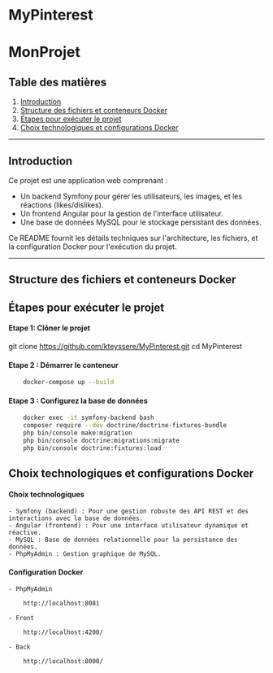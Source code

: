 # MyPinterest

# MonProjet

## Table des matières
1. [Introduction](#introduction)
2. [Structure des fichiers et conteneurs Docker](#structure-des-fichiers-et-conteneurs-docker)
3. [Étapes pour exécuter le projet](#étapes-pour-exécuter-le-projet)
4. [Choix technologiques et configurations Docker](#choix-technologiques-et-configurations-docker)

---

## Introduction
Ce projet est une application web comprenant :
- Un backend Symfony pour gérer les utilisateurs, les images, et les réactions (likes/dislikes).
- Un frontend Angular pour la gestion de l'interface utilisateur.
- Une base de données MySQL pour le stockage persistant des données.

Ce README fournit les détails techniques sur l'architecture, les fichiers, et la configuration Docker pour l'exécution du projet.

---
## Structure des fichiers et conteneurs Docker

## Étapes pour exécuter le projet

#### Etape 1: Clôner le projet
git clone https://github.com/kteyssere/MyPinterest.git
cd MyPinterest

#### Etape 2 : Démarrer le conteneur 
```bash 
    docker-compose up --build  
```

#### Etape 3 : Configurez la base de données
```bash
    docker exec -it symfony-backend bash
    composer require --dev doctrine/doctrine-fixtures-bundle
    php bin/console make:migration
    php bin/console doctrine:migrations:migrate
    php bin/console doctrine:fixtures:load
```
## Choix technologiques et configurations Docker

#### Choix technologiques
    - Symfony (backend) : Pour une gestion robuste des API REST et des interactions avec la base de données.
    - Angular (frontend) : Pour une interface utilisateur dynamique et réactive.
    - MySQL : Base de données relationnelle pour la persistance des données.
    - PhpMyAdmin : Gestion graphique de MySQL.

#### Configuration Docker
    - PhpMyAdmin
```bash
    http://localhost:8081
```
    - Front
```bash
    http://localhost:4200/
```
    - Back
```bash
    http://localhost:8000/
```